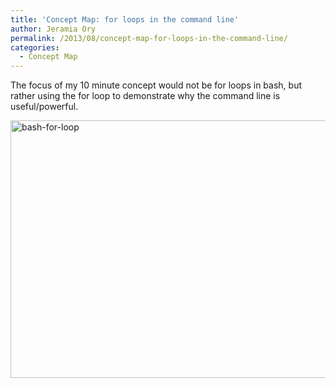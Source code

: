 ```yaml
---
title: 'Concept Map: for loops in the command line'
author: Jeramia Ory
permalink: /2013/08/concept-map-for-loops-in-the-command-line/
categories:
  - Concept Map
---
```

The focus of my 10 minute concept would not be for loops in bash, but rather using the for loop to demonstrate why the command line is useful/powerful.

[<img class="aligncenter size-large wp-image-4000" alt="bash-for-loop" src="http://teaching.software-carpentry.org/wp-content/uploads/2013/08/bash-for-loop-1024x598.jpeg" width="707" height="412" />][1]

 [1]: http://teaching.software-carpentry.org/wp-content/uploads/2013/08/bash-for-loop.jpeg
